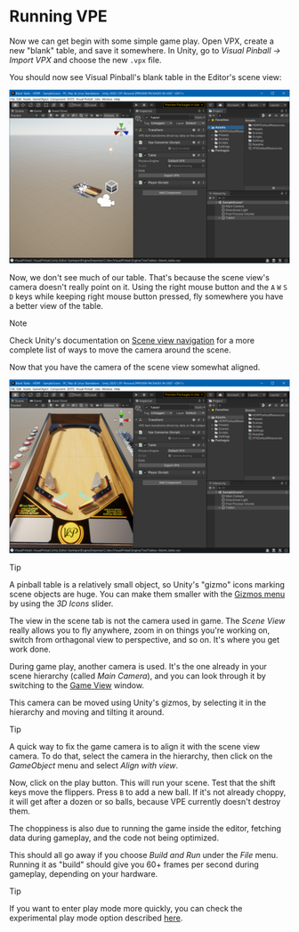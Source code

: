# Running VPE

Now we can get begin with some simple game play. Open VPX, create a new "blank" table, and save it somewhere. In Unity, go to *Visual Pinball -> Import VPX* and choose the new `.vpx` file.

You should now see Visual Pinball's blank table in the Editor's scene view:

![Imported blank table](unity-imported-table.png)

Now, we don't see much of our table. That's because the scene view's camera doesn't really point on it. Using the right mouse button and the `A` `W` `S` `D` keys while keeping right mouse button pressed, fly somewhere you have a better view of the table.

> [!NOTE]
> Check Unity's documentation on [Scene view navigation](https://docs.unity3d.com/Manual/SceneViewNavigation.html) for a more complete list of ways to move the camera around the scene.

Now that you have the camera of the scene view somewhat aligned.

![Scene view camera on table](unity-imported-table-aligned.png)

> [!TIP]
> A pinball table is a relatively small object, so Unity's "gizmo" icons marking scene objects are huge. You can make them smaller with the [Gizmos menu](https://docs.unity3d.com/Manual/GizmosMenu.html) by using the *3D Icons* slider.

The view in the scene tab is not the camera used in game. The *Scene View* really allows you to fly anywhere, zoom in on things you're working on, switch from orthagonal view to perspective, and so on. It's where you get work done.

During game play, another camera is used. It's the one already in your scene hierarchy (called *Main Camera*), and you can look through it by switching to the [Game View](https://docs.unity3d.com/Manual/GameView.html) window.

This camera can be moved using Unity's gizmos, by selecting it in the hierarchy and moving and tilting it around. 

> [!TIP]
> A quick way to fix the game camera is to align it with the scene view camera. To do that, select the camera in the hierarchy, then click on the *GameObject* menu and select *Align with view*.

Now, click on the play button. This will run your scene. Test that the shift keys move the flippers. Press `B` to add a new ball. If it's not already choppy, it will get after a dozen or so balls, because VPE currently doesn't destroy them.

The choppiness is also due to running the game inside the editor, fetching data during gameplay, and the code not being optimized.

This should all go away if you choose *Build and Run* under the *File* menu. Running it as "build" should give you 60+ frames per second during gameplay, depending on your hardware.

> [!TIP]
> If you want to enter play mode more quickly, you can check the experimental play mode option described [here](https://blogs.unity3d.com/2019/11/05/enter-play-mode-faster-in-unity-2019-3/).
